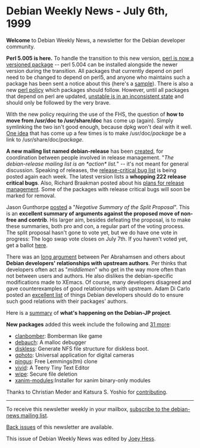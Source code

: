 
Debian Weekly News - July 6th, 1999
===================================



**Welcome** to Debian Weekly News, a newsletter for the Debian developer
community.





**Perl 5.005 is here.** To handle the transition to this new
version, [perl is now a versioned package](https://lists.debian.org/debian-devel-9907/msg00016.html) -- perl 5.004 can be installed
alongside the newer version during the transition. All packages that
currently depend on perl need to be changed to depend on perl5, and anyone who
maintains such a package has been sent a notice about this (here's a
[sample](https://lists.debian.org/debian-dpkg-9907/msg00001.html)).
There is also a new
[perl policy](http://pandora.debian.org/~hertzog/perl-policy.html/)
which packages should follow. However, until all packages that depend on
perl are updated,
[unstable
is in an inconsistent state](https://lists.debian.org/debian-devel-9907/msg00260.html) and should only be followed by the very brave.





With the new policy requiring the use of the FHS, the question of **how to
move from /usr/doc to /usr/share/doc** has come up (again). Simply symlinking
the two isn't good enough, because dpkg won't deal with it well.
[One
idea](https://lists.debian.org/debian-policy-9907/msg00003.html) that has come up a few times is to make /usr/doc/*package* be a
link to /usr/share/doc/*package*.




**A new mailing list named debian-release** has been
[created](https://lists.debian.org/debian-devel-announce-9907/msg00000.html), for coordination between people involved in release management.
"*The debian-release mailing list is an \*action\* list.*" -- it's not
meant for general discussion. Speaking of releases, the
[release-critical bug
list](http://master.debian.org/~wakkerma/bugs/) is being posted again each week. The latest version lists a
**whopping 222 release critical bugs**. Also, Richard Braakman posted about
his [plans
for release management](https://lists.debian.org/debian-devel-9907/msg00217.html). Some of the packages with release critical bugs
will soon be marked for removal.




Jason Gunthorpe
[posted](https://lists.debian.org/debian-vote-9906/msg00235.html)
a "*Negative Summary of the Split Proposal*". This is an **excellent
summary of arguments against the proposed move of non-free and contrib**.
His larger aim, besides defeating the proposal, is to make these summaries,
both pro and con, a regular part of the voting process. The split proposal
hasn't gone to vote yet, but we do have one vote in progress: The logo swap
vote closes on July 7th. If you haven't voted yet, get a ballot
[here](https://lists.debian.org/debian-devel-announce-9907/msg00001.html).




There was an
[long
argument](https://lists.debian.org/debian-devel-9907/msg00045.html) between Per Abrahamsen and others about **Debian developers'
relationships with upstream authors**. Per thinks that developers often act
as "*middlemen*" who get in the way more often than not between users and
authors. He also dislikes the debian-specific modifications made to XEmacs.
Of course, many developers disagreed and gave counterexamples of good
relationships with upstream. Adam Di Carlo posted an
[excellent
list](https://lists.debian.org/debian-devel-9907/msg00087.html) of things Debian developers should do to ensure such good relations
with their packages' authors.




Here is a [summary](https://www.debian.org/News/weekly/1999/26/mail#mail1) of **what's happening on the Debian-JP
project**.




**New packages** added this week include the following and
[31 more](http://master.debian.org/~tausq/newpkgs.html):



* [clanbomber](https://packages.debian.org/unstable/games/clanbomber): Bomberman like game
* [debauch](https://packages.debian.org/unstable/devel/debauch): A malloc debugger
* [diskless](https://packages.debian.org/unstable/misc/diskless): Generate NFS file structure for diskless boot.
* [gphoto](https://packages.debian.org/unstable/graphics/gphoto): Universal application for digital cameras
* [pingus](https://packages.debian.org/unstable/games/pingus): Free Lemmings(tm) clone
* [vivid](https://packages.debian.org/unstable/editors/vivid): A Teeny Tiny Text Editor
* [wipe](https://packages.debian.org/unstable/utils/wipe): Secure file deletion
* [xanim-modules](https://packages.debian.org/unstable/graphics/xanim-modules):Installer
for xanim binary-only modules



Thanks to Christian Meder and Katsura S. Yoshio for
[contributing](https://www.debian.org/News/weekly/contributing).





---



 To receive this newsletter weekly in your mailbox, [subscribe to the debian-news mailing list](https://lists.debian.org/debian-news/).



[Back issues](https://www.debian.org/News/weekly/) of this newsletter are available.



This issue of Debian Weekly News was edited by [Joey Hess](mailto:dwn@debian.org).




